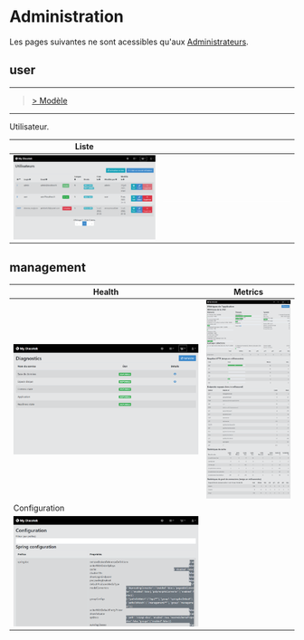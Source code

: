 # Administration

Les pages suivantes ne sont acessibles qu'aux [Administrateurs](010-access.md#ROLE_ADMIN).

## user

 ---

> [> Modèle](070-model.md#user)

  ---

Utilisateur.

| Liste | |
| --- | --- |
| ![img](../resources/images/admin/user-management.png) | ![img](../resources/images/line1200.png) |

## management

| Health | Metrics |
| --- | --- |
| ![img](../resources/images/admin/health.png) | ![img](../resources/images/admin/metrics.png) |
| Configuration | |
| ![img](../resources/images/admin/configuration.png) | |
